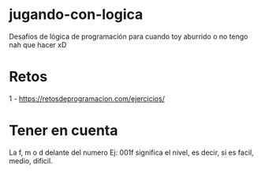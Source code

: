 # jugando-con-logica
Desafíos de lógica de programación para cuando toy aburrido o no tengo nah que hacer xD

# Retos
1 - https://retosdeprogramacion.com/ejercicios/

# Tener en cuenta
La f, m o d delante del numero Ej: 001f significa el nivel, es decir, si es facil, medio, dificil.